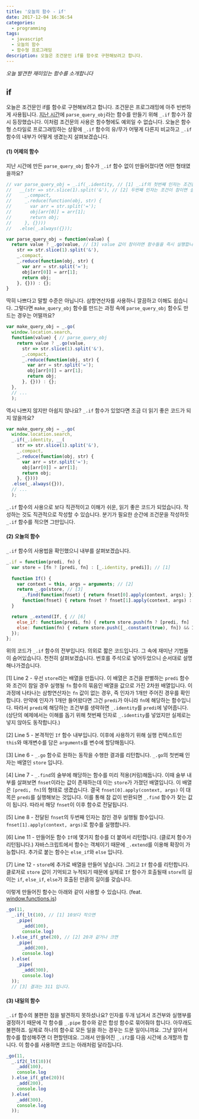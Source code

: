 ```yaml
---
title: '오늘의 함수 - if'
date: 2017-12-04 16:36:54
categories:
  - programming
tags:
  - javascript
  - 오늘의 함수
  - 함수형 프로그래밍
description: 오늘은 조건문인 if를 함수로 구현해보려고 합니다.
---
```

_오늘 발견한 재미있는 함수를 소개합니다_

## if

오늘은 조건문인 if를 함수로 구현해보려고 합니다. 조건문은 프로그래밍에 아주 빈번하게 사용됩니다. [지난 시간](/programming/javascript-daily-function-10/)에 `parse_query_obj`라는 함수를 만들기 위해 `_.if` 함수가 잠시 등장했습니다. 이처럼 조건문의 사용은 함수형에도 예외일 수 없습니다. 오늘은 함수형 스타일로 프로그래밍하는 상황에 `_.if` 함수의 유/무가 어떻게 다른지 비교하고 `_.if` 함수의 내부가 어떻게 생겼는지 살펴보겠습니다.


#### (1) 어제의 함수
지난 시간에 만든 `parse_query_obj` 함수가 `_.if` 함수 없이 만들어졌다면 어떤 형태였을까요?

```javascript
// var parse_query_obj = _.if(_.identity, // [1] _.if의 첫번째 인자는 조건을 확인하는 함수
//   __(str => str.slice(1).split('&'), // [2] 두번째 인자는 조건이 참이면 실행될 함수
//     _.compact, 
//     _.reduce(function(obj, str) { 
//       var arr = str.split('='); 
//       obj[arr[0]] = arr[1];
//       return obj;
//     }, {})))
//   .else(_.always({})); 

var parse_query_obj = function(value) {
  return value ? _.go(value, // [3] value 값이 참이라면 함수들을 즉시 실행합니다.
    str => str.slice(1).split('&'),
    _.compact, 
    _.reduce(function(obj, str) { 
      var arr = str.split('=');
      obj[arr[0]] = arr[1];
      return obj;
    }, {})) : {};
}
```

딱히 나쁘다고 말할 수준은 아닙니다. 삼항연산자를 사용하니 깔끔하고 이해도 쉽습니다. 그렇다면 `make_query_obj` 함수를 만드는 과정 속에 `parse_query_obj` 함수도 만드는 경우는 어떨까요?

```javascript
var make_query_obj = _.go(
  window.location.search,
  function(value) { // parse_query_obj
    return value ? _.go(value, 
      str => str.slice(1).split('&'),
      _.compact, 
      _.reduce(function(obj, str) { 
        var arr = str.split('=');
        obj[arr[0]] = arr[1];
        return obj;
      }, {})) : {};
  },
  // ...
  );
```

역시 나쁘지 않지만 아쉽지 않나요? `_.if` 함수가 있었다면 조금 더 읽기 좋은 코드가 되지 않을까요?

```javascript
var make_query_obj = _.go(
  window.location.search,
  _.if(_.identity, __( 
    str => str.slice(1).split('&'),
    _.compact, 
    _.reduce(function(obj, str) { 
      var arr = str.split('='); 
      obj[arr[0]] = arr[1];
      return obj;
    }, {})))
  .else(_.always({})),
  // ...
  );
```

`_.if` 함수의 사용으로 보다 직관적이고 이해가 쉬운, 읽기 좋은 코드가 되었습니다. 작성하는 것도 직관적으로 작성할 수 있습니다. 분기가 필요한 순간에 조건문을 작성하듯 `_.if` 함수를 적으면 그만입니다. 


#### (2) 오늘의 함수
`_.if` 함수의 사용법을 확인했으니 내부를 살펴보겠습니다.

```javascript
_.if = function(predi, fn) {
  var store = [fn ? [predi, fn] : [_.identity, predi]]; // [1]
  
  function If() {
    var context = this, args = arguments; // [2]
    return _.go(store, // [3] 
      _.find(function(fnset) { return fnset[0].apply(context, args); }), // [4]
      function(fnset) { return fnset ? fnset[1].apply(context, args) : void 0; }); // [5]
  }

  return _.extend(If, { // [6]
    else_if: function(predi, fn) { return store.push(fn ? [predi, fn] : [_.identity, predi]) && If; }, // [7]
    else: function(fn) { return store.push([_.constant(true), fn]) && If; }
  });
};
```

위의 코드가 `_.if` 함수의 전부입니다. 의외로 짧은 코드입니다. 그 속에 재미난 기법들이 숨어있습니다. 천천히 살펴보겠습니다. 번호를 주석으로 넣어두었으니 순서대로 설명해나가겠습니다. 

[1] Line 2 - 우선 `store`라는 배열을 만듭니다. 이 배열은 조건을 판별하는 `predi` 함수와 조건이 참일 경우 실행될 `fn` 함수의 묶음인 배열을 값으로 가진 2차원 배열입니다. 이 과정에 나타나는 삼항연산자는 `fn` 값이 없는 경우, 즉 인자가 1개만 주어진 경우를 확인합니다. 만약에 인자가 1개만 들어왔다면 그건 `predi`가 아니라 `fn`에 해당하는 함수입니다. 따라서 `predi`에 해당하는 조건부를 생략하면 `_.identity`를 `predi`에 넣어줍니다. (상단의 예제에서는 이해를 돕기 위해 첫번째 인자로 `_.identity`를 넣었지만 실제로는 넣지 않아도 동작합니다.)

[2] Line 5 - 본격적인 `If` 함수 내부입니다. 이후에 사용하기 위해 실행 컨텍스트인 `this`와 매개변수를 담은 `arguments`를 변수에 할당해둡니다. 

[3] Line 6 - `_.go` 함수로 원하는 동작을 수행한 결과를 리턴합니다. `_.go`의 첫번째 인자는 배열인 `store` 입니다.

[4] Line 7 - `_.find`의 술부에 해당하는 함수를 미리 적용(커링)해둡니다. 이때 술부 내부를 살펴보면 `fnset`이라는 값이 존재하는데 이는 `store`가 가졌던 배열입니다. 이 배열은 `[predi, fn]`의 형태로 생겼습니다. 결국 `fnset[0].apply(context, args)` 이 대목은 `predi`를 실행해보는 것입니다. 이를 통해 참 값이 반환되면 `_.find` 함수가 찾는 값이 됩니다. 따라서 해당 `fnset`이 이후 함수로 전달됩니다.

[5] Line 8 - 전달된 `fnset`의 두번째 인자는 참인 경우 실행될 함수입니다. `fnset[1].apply(context, args)`로 함수를 실행합니다.

[6] Line 11 - 만들어둔 함수 `If`에 몇가지 함수를 더 붙여서 리턴합니다. (클로저 함수가 리턴됩니다.) 자바스크립트에서 함수는 객체이기 때문에 `_.extend`를 이용해 확장이 가능합니다. 추가로 붙는 함수는 `else_if`와 `else` 입니다. 

[7] Line 12 - `store`에 추가로 배열을 만들어 넣습니다. 그리고 `If` 함수를 리턴합니다. 클로저로 `store` 값이 기억되고 누적되기 때문에 실제로 `If` 함수가 호출될때 `store`의 길이는 `if`, `else_if`, `else`가 호출된 만큼의 길이를 갖습니다.

이렇게 만들어진 함수는 아래와 같이 사용할 수 있습니다. (feat. [window.functions.js](https://github.com/marpple/window.functions.js))

```javascript
_go(11,
  _.if(_lt(10), // [1] 10보다 작으면
    _pipe(
      _add(100), 
      console.log)
  ).else_if(_gte(20), // [2] 20과 같거나 크면
    _pipe(
      _add(200), 
      console.log)
  ).else(
    _pipe(
      _add(300), 
      console.log)
  )); 
  // [3] 결과는 311 입니다.
```


#### (3) 내일의 함수
`_.if` 함수의 불편한 점을 발견하지 못하셨나요? 인자를 두개 넘겨서 조건부와 실행부를 결정하기 때문에 각 함수를 `_.pipe` 함수와 같은 합성 함수로 묶어줘야 합니다. 아무래도 불편하죠. 실제로 하나의 함수로 모든 일을 하는 경우는 드문 일이니까요. 그냥 알아서 함수를 합성해주면 더 편할텐데요. 그래서 만들어진 `_.if2`를 다음 시간에 소개할까 합니다. 이 함수를 사용하면 코드는 아래처럼 달라집니다.

```javascript
_go(11,
  _.if2(_lt(10))(
    _add(100), 
    console.log
  ).else_if(_gte(20))(
    _add(200), 
    console.log
  ).else(
    _add(300), 
    console.log
  ));
```
